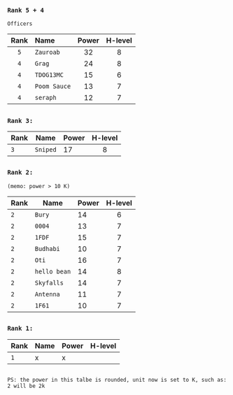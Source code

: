 ### `Rank 5 + 4`

```
Officers
```
| Rank  | Name | Power | H-level |
| :-------------: | :------------- | :-------------: |:-------------: |
| `5` | `Zauroab`  |  32 | 8|
| `4`  | `Grag`  |  24 | 8|
| `4`  | `TDOG13MC`  |  15 | 6|
| `4`  | `Poom Sauce`  | 13  | 7|
| `4`  | `seraph`  |  12 | 7|

##
### `Rank 3:`
| Rank  | Name | Power | H-level |
| ------------- | ------------- | ------------- |:-------------: |
| `3`  | `Sniped`  | 17  | 8|

## 
### `Rank 2:` 
```
(memo: power > 10 K)
```
| Rank  | Name | Power | H-level |
| ------------- | ------------- | ------------- |:-------------: |
| `2`  | `Bury`  | 14  | 6|
| `2`  | `0004`  | 13  | 7|
| `2`  | `1FDF`  | 15  |7|
| `2`  | `Budhabi`  | 10  | 7|
| `2`  | `Oti`  | 16  | 7|
| `2`  | `hello bean`  | 14  |  8|
| `2`  | `Skyfalls`  | 14  |7|
| `2`  | `Antenna`  | 11  | 7|
| `2`  | `1F61`  | 10  | 7|

## 
### `Rank 1:`
| Rank  | Name | Power | H-level |
| ------------- | ------------- | ------------- |:-------------: |
| `1`  | x  | x  |

## 

`PS: the power in this talbe is rounded, unit now is set to K, such as: 2 will be 2k`
